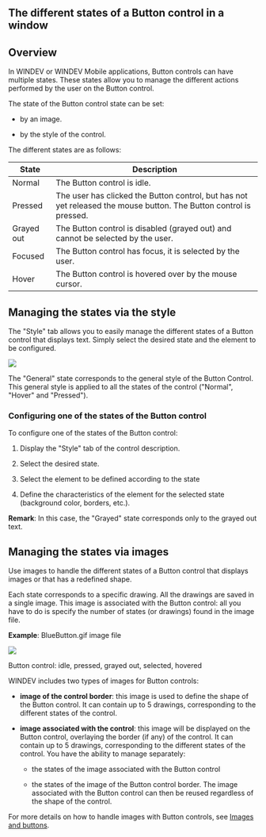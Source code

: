 
## The different states of a Button control in a window
			



<a name="NOTE1"></a>
<a name="NOTE1_1"></a>


## Overview
<a name="overview_ELTTEXTE000151"></a>
In WINDEV or WINDEV Mobile applications, Button controls can have multiple states. These states allow you to manage the different actions performed by the user on the Button control.

The state of the Button control state can be set:

- by an image.

- by the style of the control.




The different states are as follows:

| State | Description |
| --- | --- |
| Normal | The Button control is idle. |
| Pressed | The user has clicked the Button control, but has not yet released the mouse button. The Button control is pressed. |
| Grayed out | The Button control is disabled (grayed out) and cannot be selected by the user. |
| Focused | The Button control has focus, it is selected by the user. |
| Hover | The Button control is hovered over by the mouse cursor. |



<a name="NOTE2"></a>
<a name="NOTE2_1"></a>


## Managing the states via the style
<a name="managing_the_states_via_the_style_ELTTEXTE000175"></a>
The "Style" tab allows you to easily manage the different states of a Button control that displays text. Simply select the desired state and the element to be configured.


![](https://doc.pcsoft.fr/en-US/images/image.awp?langid=3&name=Btn_Style_1.gif)


The "General" state corresponds to the general style of the Button Control. This general style is applied to all the states of the control ("Normal", "Hover" and "Pressed").
<a name="NOTE2_2"></a>


### Configuring one of the states of the Button control
<a name="configuring_one_the_states_the_button_control_ELTPARAGRAPHE000059"></a>

To configure one of the states of the Button control:

1. Display the "Style" tab of the control description.

2. Select the desired state.

3. Select the element to be defined according to the state

4. Define the characteristics of the element for the selected state (background color, borders, etc.).




**Remark**: In this case, the "Grayed" state corresponds only to the grayed out text.

<a name="NOTE3"></a>
<a name="NOTE3_1"></a>


## Managing the states via images
<a name="managing_the_states_via_images_ELTTEXTE000205"></a>
Use images to handle the different states of a Button control that displays images or that has a redefined shape.

Each state corresponds to a specific drawing. All the drawings are saved in a single image. This image is associated with the Button control: all you have to do is specify the number of states (or drawings) found in the image file.

**Example**: BlueButton.gif image file

![](https://doc.pcsoft.fr/en-US/images/image.awp?langid=3&name=Bleu0208.gif)


Button control: idle, pressed, grayed out, selected, hovered

WINDEV includes two types of images for Button controls:

- **image of the control border**: this image is used to define the shape of the Button control. It can contain up to 5 drawings, corresponding to the different states of the control.
	

- **image associated with the control**: this image will be displayed on the Button control, overlaying the border (if any) of the control. It can contain up to 5 drawings, corresponding to the different states of the control.
	You have the ability to manage separately:

	- the states of the image associated with the Button control

	- the states of the image of the Button control border.
			The image associated with the Button control can then be reused regardless of the shape of the control.







For more details on how to handle images with Button controls, see [Images and buttons](../WDChamp/1013075.md).


